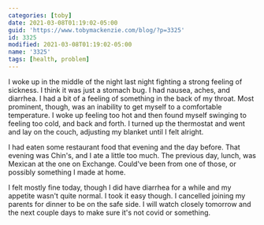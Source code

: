 ```yaml
---
categories: [toby]
date: 2021-03-08T01:19:02-05:00
guid: 'https://www.tobymackenzie.com/blog/?p=3325'
id: 3325
modified: 2021-03-08T01:19:02-05:00
name: '3325'
tags: [health, problem]
---
```


I woke up in the middle of the night last night fighting a strong feeling of sickness.  I think it was just a stomach bug.<!--more-->   I had nausea, aches, and diarrhea.  I had a bit of a feeling of something in the back of my throat.  Most prominent, though, was an inability to get myself to a comfortable temperature. I woke up feeling too hot and then found myself swinging to feeling too cold, and back and forth.  I turned up the thermostat and went and lay on the couch, adjusting my blanket until I felt alright.

I had eaten some restaurant food that evening and the day before.  That evening was Chin's, and I ate a little too much.  The previous day, lunch, was Mexican at the one on Exchange.  Could've been from one of those, or possibly something I made at home.

I felt mostly fine today, though I did have diarrhea for a while and my appetite wasn't quite normal.  I took it easy though.  I cancelled joining my parents for dinner to be on the safe side.  I will watch closely tomorrow and the next couple days to make sure it's not covid or something.
